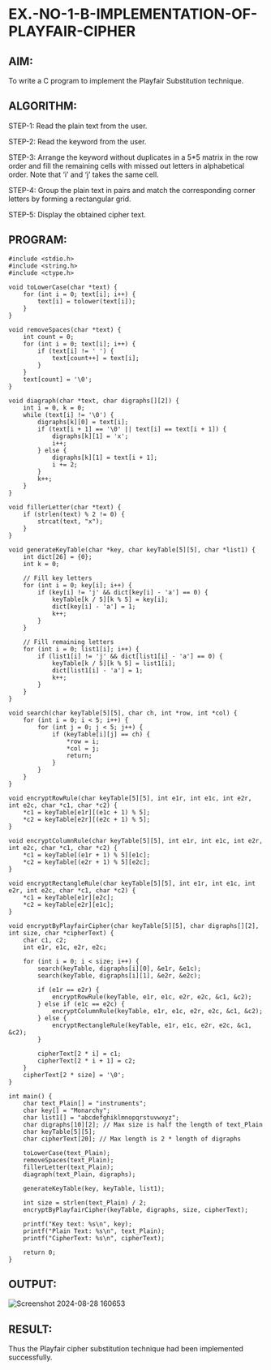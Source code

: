 # EX.-NO-1-B-IMPLEMENTATION-OF-PLAYFAIR-CIPHER

## AIM:
  To write a C program to implement the Playfair Substitution technique.
  
## ALGORITHM:

STEP-1: Read the plain text from the user.

STEP-2: Read the keyword from the user.

STEP-3: Arrange the keyword without duplicates in a 5*5 matrix in the row order and fill the remaining cells with missed out letters in alphabetical order. Note that ‘i’ and ‘j’ takes the same cell.

STEP-4: Group the plain text in pairs and match the corresponding corner letters by forming a rectangular grid.

STEP-5: Display the obtained cipher text.

## PROGRAM:
```
#include <stdio.h>
#include <string.h>
#include <ctype.h>

void toLowerCase(char *text) {
    for (int i = 0; text[i]; i++) {
        text[i] = tolower(text[i]);
    }
}

void removeSpaces(char *text) {
    int count = 0;
    for (int i = 0; text[i]; i++) {
        if (text[i] != ' ') {
            text[count++] = text[i];
        }
    }
    text[count] = '\0';
}

void diagraph(char *text, char digraphs[][2]) {
    int i = 0, k = 0;
    while (text[i] != '\0') {
        digraphs[k][0] = text[i];
        if (text[i + 1] == '\0' || text[i] == text[i + 1]) {
            digraphs[k][1] = 'x';
            i++;
        } else {
            digraphs[k][1] = text[i + 1];
            i += 2;
        }
        k++;
    }
}

void fillerLetter(char *text) {
    if (strlen(text) % 2 != 0) {
        strcat(text, "x");
    }
}

void generateKeyTable(char *key, char keyTable[5][5], char *list1) {
    int dict[26] = {0};
    int k = 0;

    // Fill key letters
    for (int i = 0; key[i]; i++) {
        if (key[i] != 'j' && dict[key[i] - 'a'] == 0) {
            keyTable[k / 5][k % 5] = key[i];
            dict[key[i] - 'a'] = 1;
            k++;
        }
    }

    // Fill remaining letters
    for (int i = 0; list1[i]; i++) {
        if (list1[i] != 'j' && dict[list1[i] - 'a'] == 0) {
            keyTable[k / 5][k % 5] = list1[i];
            dict[list1[i] - 'a'] = 1;
            k++;
        }
    }
}

void search(char keyTable[5][5], char ch, int *row, int *col) {
    for (int i = 0; i < 5; i++) {
        for (int j = 0; j < 5; j++) {
            if (keyTable[i][j] == ch) {
                *row = i;
                *col = j;
                return;
            }
        }
    }
}

void encryptRowRule(char keyTable[5][5], int e1r, int e1c, int e2r, int e2c, char *c1, char *c2) {
    *c1 = keyTable[e1r][(e1c + 1) % 5];
    *c2 = keyTable[e2r][(e2c + 1) % 5];
}

void encryptColumnRule(char keyTable[5][5], int e1r, int e1c, int e2r, int e2c, char *c1, char *c2) {
    *c1 = keyTable[(e1r + 1) % 5][e1c];
    *c2 = keyTable[(e2r + 1) % 5][e2c];
}

void encryptRectangleRule(char keyTable[5][5], int e1r, int e1c, int e2r, int e2c, char *c1, char *c2) {
    *c1 = keyTable[e1r][e2c];
    *c2 = keyTable[e2r][e1c];
}

void encryptByPlayfairCipher(char keyTable[5][5], char digraphs[][2], int size, char *cipherText) {
    char c1, c2;
    int e1r, e1c, e2r, e2c;
    
    for (int i = 0; i < size; i++) {
        search(keyTable, digraphs[i][0], &e1r, &e1c);
        search(keyTable, digraphs[i][1], &e2r, &e2c);

        if (e1r == e2r) {
            encryptRowRule(keyTable, e1r, e1c, e2r, e2c, &c1, &c2);
        } else if (e1c == e2c) {
            encryptColumnRule(keyTable, e1r, e1c, e2r, e2c, &c1, &c2);
        } else {
            encryptRectangleRule(keyTable, e1r, e1c, e2r, e2c, &c1, &c2);
        }

        cipherText[2 * i] = c1;
        cipherText[2 * i + 1] = c2;
    }
    cipherText[2 * size] = '\0';
}

int main() {
    char text_Plain[] = "instruments";
    char key[] = "Monarchy";
    char list1[] = "abcdefghiklmnopqrstuvwxyz";
    char digraphs[10][2]; // Max size is half the length of text_Plain
    char keyTable[5][5];
    char cipherText[20]; // Max length is 2 * length of digraphs

    toLowerCase(text_Plain);
    removeSpaces(text_Plain);
    fillerLetter(text_Plain);
    diagraph(text_Plain, digraphs);

    generateKeyTable(key, keyTable, list1);
    
    int size = strlen(text_Plain) / 2;
    encryptByPlayfairCipher(keyTable, digraphs, size, cipherText);

    printf("Key text: %s\n", key);
    printf("Plain Text: %s\n", text_Plain);
    printf("CipherText: %s\n", cipherText);

    return 0;
}
```

## OUTPUT:
![Screenshot 2024-08-28 160653](https://github.com/user-attachments/assets/72a9d0e2-2485-4815-904e-a7a4bf0e688f)

## RESULT:
  Thus the Playfair cipher substitution technique had been implemented successfully.
